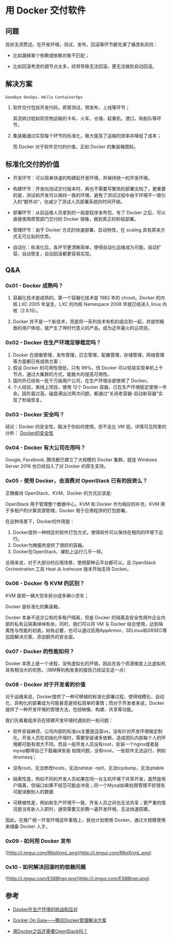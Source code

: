 # 用 Docker 交付软件

## 问题

现状无须赘述，在开发环境，测试，发布，回滚等环节都充满了痛苦和风险：

- 比如漏掉某个依赖或依赖对象不匹配；

- 比如回滚考虑的细节点太多，经常导致无法回滚，更无法做到自动回滚。


## 解决方案

    Goodbye DevOps，Hello ContainerOps

1. 软件交付包括开发代码，质管测试，预发布，上线等环节；
   
   其流转过程如同货物运输的卡车，火车，仓储，起重机，港口，和船队等环节。

2. 集装箱通过实现每个环节的标准化，极大提高了运输的效率并降低了成本；

   而 Docker 对于软件交付的价值，正如 Docker 的集装箱图标。


## 标准化交付的价值

- 开发环节：可以简单快速的构建起开发环境，并保持统一的开发环境。

- 构建环节：开发向测试交付版本时，再也不需要写繁琐的部署文档了，更重要的是，测试和开发可以保持一致的环境，避免了测试过程中由于环境不一致引入的“额外功”，也减少了测试人员部署系统的时间开销。

- 部署环节：从前运维人员拿到的一般是程序发布包，有了 Docker 之后，可以直接使用质管部门交付的 Docker 镜像，做到真正的秒级部署。

- 管理环节：由于 Docker 方式的快速部署、启动特性，在 scaling 具有原来方式无可比拟的优势。

- 自动化：标准化后，各环节更清晰简单，使得自动化运维成为可能。自动扩容，自动恢复，自动回滚都更容易实现。


## Q&A

### 0x01 - Docker 成熟吗？

1. 容器化技术是成熟的。第一个容器化技术是 1982 年的 chroot。Docker 的内核 LXC 2005 年诞生，LXC 的内核 Namespace 2008 年就已经进入 linux 内核（2.6.15）。

2. Docker 并不是一个新技术，而是将一系列技术有机的组合到一起，并提供极致的用户体验，就产生了垮时代意义的产品，成为近年最火的云项目。

### 0x02 - Docker 在生产环境足够稳定吗？

1. Docker 在镜像管理，发布管理，日志管理，配置管理，存储管理，网络管理等方面都已有成熟方案；
2. 假设 Docker 的可用性很低，只有 99%。但 Docker 可以轻易实现单机上千节点。通过大集群的方式，能极大的提高可用性。
3. 国内外已经有一批千万级用户公司，在生产环境全部使用了 Docker。
4. 个人经验，某线上项目，使用 12个 Docker 容器，已在生产环境稳定使用一年余。因负载过高，磁盘满出过两次问题，都通过“关闭老容器-启动新容器”实现了秒级恢复。

### 0x03 - Docker 安全吗？

结论：Docker 的安全性，取决于你如何使用。但不会比 VM 低。详情可见阿里的分析：
[Docker的安全性](https://yq.aliyun.com/articles/7590)

### 0x04 - Docker 有大公司在用吗？

Google, Facebook, 腾讯都已建立了大规模的 Docker 集群。就连 Windows Server 2016 也已经加入了对 Docker 的原生支持。

### 0x05 - 使用 Docker，会浪费对 OpenStack 已有的投资么？

正确看待 OpenStack、KVM、Docker 的方式应该是:

OpenStack 用于管理整个数据中心，KVM 和 Docker 作为相应的补充，KVM 用于多租户的计算资源管理，Docker 用于应用程序的打包部署。

在这种场景下，Docker的作用是：

1. Docker提供一种特定的软件打包方式，使得软件可以保持在相同的环境下运行。
2. Docker为微服务提供了很好的容器。
3. Docker在OpenStack、裸机上运行几乎一样。

总得来说，对于大部分的应用场景，使用那种云平台都可以。且 OpenStack Orchestration 工具 Heat 从 Icehouse 版本开始支持 Docker。

### 0x06 - Docker 与 KVM 的区别？

KVM 是把一辆大货车拆分成多辆小货车；

Docker 是标准化的集装箱。

Docker 本身不适合公有的多租户隔离，但是 Docker 的隔离及安全性用作企业内部的私有云隔离绰绰有余。同时，我们可以将 VM 与 Docker 结合使用，达到隔离性与性能的初衷。如有必要，也可以通过启用AppArmor、SELinux和GRSEC等加固解决方案，添加额外的安全层。

### 0x07 - Docker 的性能如何？

Docker 本质上是一个进程，没有虚拟化的开销，因此在各个资源维度上比虚拟机具有相当大的优势。（IBM等机构发表的报告已经证实这一点）


### 0x08 - Docker 对于开发者的价值

对于运维来说，Docker提供了一种可移植的标准化部署过程，使得规模化、自动化、异构化的部署成为可能甚至是轻松简单的事情；而对于开发者来说，Docker提供了一种开发环境的管理方法，包括映像、构建、共享等功能。

我们先看看程序员在搭建开发环境时遇到的一些问题：

- 软件安装麻烦，公司内部的标准os主要是运营os，没有针对开发环境做定制化。开发人员在初始化环境时，需要安装诸多依赖，造成团队内部每个人的环境都可能有很大不同。而且一般开发人员没有root，安装一个nginx或者是mysql都得自己下载编译安装 权限问题，没有root，一些软件无法运行，例如dnsmasq；

- 没有root，无法修改hosts，无法netstat -nptl，无法tcpdump，无法iptable

- 隔离性差，例如不同的开发人员如果在同一台主机环境下共享开发，虽然是用户隔离，但端口如果不规范可能会冲突；同一个Mysql如果权限管理不好很有可能误删别人的数据

- 可移植性差，例如和生产环境不一致，开发人员之间也无法共享；更严重的情况是当有新人入职时，通常需要又折腾一遍开发环境，无法快速搭建。

因此，在推广统一开发环境这件事情上，我也计划使用 Docker，通过大规模使用来储备 Docker 人才。

### 0x09 - 如何用 Docker 发布

![http://i.imgur.com/RKeXnmL.png](http://i.imgur.com/RKeXnmL.png)

### 0x10 - 如何解决回滚时的依赖问题

![http://i.imgur.com/ES8Bhqn.png](http://i.imgur.com/ES8Bhqn.png)

## 参考


- [Docker在生产环境的挑战和应对](http://www.infoq.com/cn/presentations/challenges-and-respond-of-docker-in-the-production-environment)

- [Docker On Gaia——腾讯Docker管理解决方案](http://data.qq.com/article?id=2634)

- [用Docker之后还需要OpenStack吗？](https://www.ustack.com/blog/do-i-need-docker-also-with-openstack/)